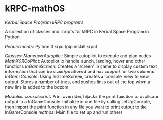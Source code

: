 # kRPC-mathOS
_Kerbal Space Program kRPC programs_

A collection of classes and scripts for kRPC in Kerbal Space Program in Python

*Requirements:*
Python 3
krpc (pip install krpc)

*Classes:*
_ManeuverAutopilot_: Simple autopilot to execute and plan nodes
_MathXORCoPilot_: Autopilot to handle launch, landing, hover and other functions
_InGameScreen_: Creates a 'screen' in game to display custom text information that can be sized/positioned and has support for two columns
_InGameConsole_: Using InGameScreen, creates a 'console' view to view output.  Stores a number of lines, and pushes lines out of the top when a new line is added to the bottom

*Modules:*
_consoleprint_: Print overrider, hijacks the print function to duplicate output to a InGameConsole.  Initialize in one file by calling setUpConsole, then import the print function in any file you want to print output to the InGameConsole
_mathos_: Main file to set up and run others
